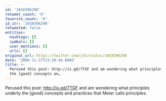 ```yaml
---
id: '1010396290'
retweet_count: '0'
favorite_count: '0'
id_str: '1010396290'
retweeted: false
entities:
  hashtags: []
  symbols: []
  user_mentions: []
  urls: []
original_url: https://twitter.com/jth/status/1010396290
date: '2008-11-17T23:20:44.000Z'
title: >-
  Perused this post: http://is.gd/7TGF and am wondering what principles underly
  the [good] concepts an…
---
```


Perused this post: http://is.gd/7TGF and am wondering what principles underly the [good] concepts and practices that Meier calls principles.